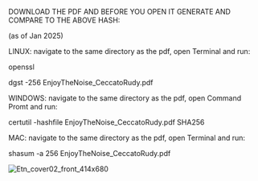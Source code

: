 DOWNLOAD THE PDF AND BEFORE YOU OPEN IT GENERATE AND COMPARE TO THE ABOVE HASH:

(as of Jan 2025)

LINUX:
navigate to the same directory as the pdf, open Terminal and run:

openssl

dgst -256 EnjoyTheNoise_CeccatoRudy.pdf


WINDOWS: 
navigate to the same directory as the pdf, open Command Promt and run:

certutil -hashfile EnjoyTheNoise_CeccatoRudy.pdf SHA256

MAC:
navigate to the same directory as the pdf, open Terminal and run:

shasum -a 256 EnjoyTheNoise_CeccatoRudy.pdf

![Etn_cover02_front_414x680](https://github.com/user-attachments/assets/7c9a797b-8769-412a-af0a-9787c9e71cde)
